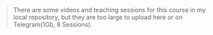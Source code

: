 > There are some videos and teaching sessions for this course in my local repository, but they are too large to upload here or on Telegram(1Gb, 8 Sessions).
